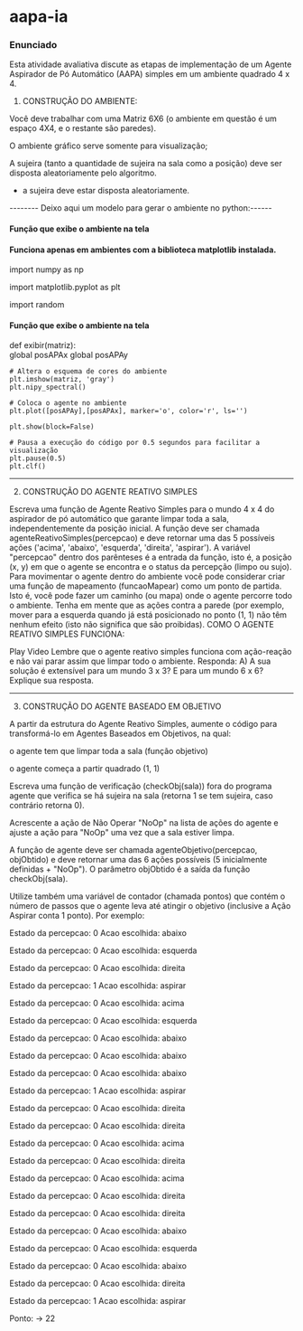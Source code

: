 # aapa-ia

### Enunciado

Esta atividade avaliativa discute as etapas de implementação de um Agente Aspirador de Pó Automático (AAPA) simples em um ambiente quadrado 4 x 4.

1) CONSTRUÇÃO DO AMBIENTE:

Você deve trabalhar com uma Matriz 6X6 (o ambiente em questão é um espaço 4X4, e o restante são paredes). 

O ambiente gráfico serve somente para visualização;

A sujeira (tanto a quantidade de sujeira na sala como a posição) deve ser disposta aleatoriamente pelo algoritmo. 

* a sujeira deve estar disposta aleatoriamente.

-------- Deixo aqui um modelo para gerar o ambiente no python:------

#### Função que exibe o ambiente na tela

#### Funciona apenas em ambientes com a biblioteca matplotlib instalada.

import numpy as np

import matplotlib.pyplot as plt

import random

#### Função que exibe o ambiente na tela

def exibir(matriz):    
    global posAPAx
    global posAPAy
    
    # Altera o esquema de cores do ambiente
    plt.imshow(matriz, 'gray')
    plt.nipy_spectral() 
    
    # Coloca o agente no ambiente 
    plt.plot([posAPAy],[posAPAx], marker='o', color='r', ls='')
    
    plt.show(block=False)
    
    # Pausa a execução do código por 0.5 segundos para facilitar a visualização
    plt.pause(0.5)    
    plt.clf()
-------------------------------------------------------------

2) CONSTRUÇÃO DO AGENTE REATIVO SIMPLES

Escreva uma função de Agente Reativo Simples para o mundo 4 x 4 do aspirador de pó automático que garante limpar toda a sala, independentemente da posição inicial. 
A função deve ser chamada agenteReativoSimples(percepcao) e deve retornar uma das 5 possíveis ações ('acima', 'abaixo', 'esquerda', 'direita', 'aspirar'). A variável "percepcao" dentro dos parênteses é a entrada da função, isto é, a posição (x, y) em que o agente se encontra e o status da percepção (limpo ou sujo).
Para movimentar o agente dentro do ambiente você pode considerar criar uma função de mapeamento (funcaoMapear) como um ponto de partida. Isto é, você pode fazer um caminho (ou mapa) onde o agente percorre todo o ambiente.
Tenha em mente que as ações contra a parede (por exemplo, mover para a esquerda quando já está posicionado no ponto (1, 1) não têm nenhum efeito (isto não significa que são proibidas).
COMO O AGENTE REATIVO SIMPLES FUNCIONA:

Play Video
Lembre que o agente reativo simples funciona com ação-reação e não vai parar assim que limpar todo o ambiente.
Responda: A) A sua solução é extensível para um mundo 3 x 3? E para um mundo 6 x 6? Explique sua resposta.

-------------------------------------------------------------

3) CONSTRUÇÃO DO AGENTE  BASEADO EM OBJETIVO

A partir da estrutura do Agente Reativo Simples, aumente o código para transformá-lo em Agentes Baseados em Objetivos, na qual:

o agente tem que limpar toda a sala (função objetivo)

o agente começa a partir quadrado (1, 1)

Escreva uma função de verificação (checkObj(sala)) fora do programa agente que verifica se há sujeira na sala (retorna 1 se tem sujeira, caso contrário retorna 0).

Acrescente a ação de Não Operar "NoOp" na lista de ações do agente e ajuste a ação para "NoOp" uma vez que a sala estiver limpa.

A função de agente deve ser chamada agenteObjetivo(percepcao, objObtido) e deve retornar uma das 6 ações possíveis (5 inicialmente definidas + "NoOp"). O parâmetro objObtido é a saída da função checkObj(sala).

Utilize também uma variável de contador (chamada pontos) que contém o número de passos que o agente leva até atingir o objetivo (inclusive a Ação Aspirar conta 1 ponto). Por exemplo: 

Estado da percepcao: 0 Acao escolhida: abaixo

Estado da percepcao: 0 Acao escolhida: esquerda

Estado da percepcao: 0 Acao escolhida: direita

Estado da percepcao: 1 Acao escolhida: aspirar

Estado da percepcao: 0 Acao escolhida: acima

Estado da percepcao: 0 Acao escolhida: esquerda

Estado da percepcao: 0 Acao escolhida: abaixo

Estado da percepcao: 0 Acao escolhida: abaixo

Estado da percepcao: 0 Acao escolhida: abaixo

Estado da percepcao: 1 Acao escolhida: aspirar

Estado da percepcao: 0 Acao escolhida: direita

Estado da percepcao: 0 Acao escolhida: direita

Estado da percepcao: 0 Acao escolhida: acima

Estado da percepcao: 0 Acao escolhida: direita

Estado da percepcao: 0 Acao escolhida: acima

Estado da percepcao: 0 Acao escolhida: direita

Estado da percepcao: 0 Acao escolhida: direita

Estado da percepcao: 0 Acao escolhida: abaixo

Estado da percepcao: 0 Acao escolhida: esquerda

Estado da percepcao: 0 Acao escolhida: abaixo

Estado da percepcao: 0 Acao escolhida: direita

Estado da percepcao: 1 Acao escolhida: aspirar

Ponto: -> 22
